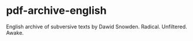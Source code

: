 # pdf-archive-english
English archive of subversive texts by Dawid Snowden. Radical. Unfiltered. Awake.
